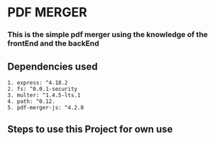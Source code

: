 # PDF MERGER
### This is the simple pdf merger using the knowledge of the frontEnd and the backEnd

## Dependencies used
```
1. express: ^4.18.2
2. fs: ^0.0.1-security
3. multer: ^1.4.5-lts.1
4. path: ^0.12.
5. pdf-merger-js: ^4.2.0
```
## Steps to use this Project for own use
